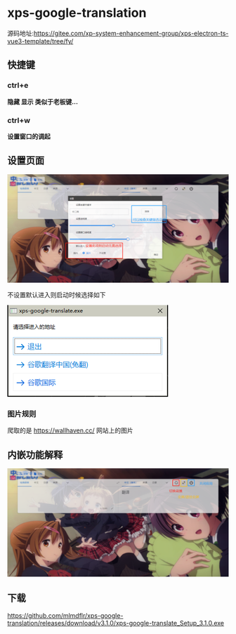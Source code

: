 # xps-google-translation

源码地址:https://gitee.com/xp-system-enhancement-group/xps-electron-ts-vue3-template/tree/fy/

## 快捷键

### ctrl+e

**隐藏 显示 类似于老板键...**

### ctrl+w

**设置窗口的调起**

## 设置页面

![image-20211109174954158](README.assets/image-20211109174954158.png)

不设置默认进入则启动时候选择如下

![image-20211109175203783](README.assets/image-20211109175203783.png)

### 图片规则

爬取的是  https://wallhaven.cc/  网站上的图片

## 内嵌功能解释

![image-20211109174648911](README.assets/image-20211109174648911.png)

## 下载

https://github.com/mlmdflr/xps-google-translation/releases/download/v3.1.0/xps-google-translate_Setup_3.1.0.exe
